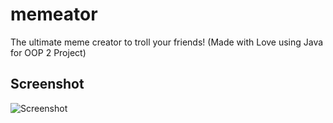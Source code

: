 memeator
========

The ultimate meme creator to troll your friends!
(Made with Love using Java for OOP 2 Project)

Screenshot
----------
![Screenshot](http://i.imgur.com/LmM8BQu.jpg)
